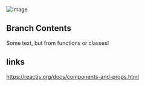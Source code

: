 ![image](https://i.imgur.com/8n3oXQ2.png)

## Branch Contents
Some text, but from functions or classes!

## links
https://reactjs.org/docs/components-and-props.html

